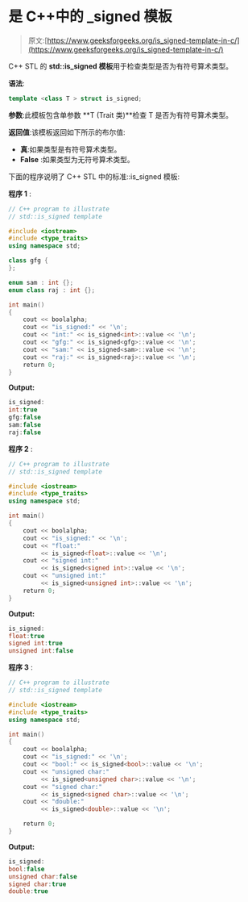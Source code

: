 # 是 C++中的 _signed 模板

> 原文:[https://www.geeksforgeeks.org/is_signed-template-in-c/](https://www.geeksforgeeks.org/is_signed-template-in-c/)

C++ STL 的 **std::is_signed 模板**用于检查类型是否为有符号算术类型。

**语法**:

```cpp
template <class T > struct is_signed;

```

**参数**:此模板包含单参数 **T (Trait 类)**检查 T 是否为有符号算术类型。

**返回值**:该模板返回如下所示的布尔值:

*   **真**:如果类型是有符号算术类型。
*   **False** :如果类型为无符号算术类型。

下面的程序说明了 C++ STL 中的标准::is_signed 模板:

**程序 1** :

```cpp
// C++ program to illustrate
// std::is_signed template

#include <iostream>
#include <type_traits>
using namespace std;

class gfg {
};

enum sam : int {};
enum class raj : int {};

int main()
{
    cout << boolalpha;
    cout << "is_signed:" << '\n';
    cout << "int:" << is_signed<int>::value << '\n';
    cout << "gfg:" << is_signed<gfg>::value << '\n';
    cout << "sam:" << is_signed<sam>::value << '\n';
    cout << "raj:" << is_signed<raj>::value << '\n';
    return 0;
}
```

**Output:**

```cpp
is_signed:
int:true
gfg:false
sam:false
raj:false

```

**程序 2** :

```cpp
// C++ program to illustrate
// std::is_signed template

#include <iostream>
#include <type_traits>
using namespace std;

int main()
{
    cout << boolalpha;
    cout << "is_signed:" << '\n';
    cout << "float:"
         << is_signed<float>::value << '\n';
    cout << "signed int:"
         << is_signed<signed int>::value << '\n';
    cout << "unsigned int:"
         << is_signed<unsigned int>::value << '\n';
    return 0;
}
```

**Output:**

```cpp
is_signed:
float:true
signed int:true
unsigned int:false

```

**程序 3** :

```cpp
// C++ program to illustrate
// std::is_signed template

#include <iostream>
#include <type_traits>
using namespace std;

int main()
{
    cout << boolalpha;
    cout << "is_signed:" << '\n';
    cout << "bool:" << is_signed<bool>::value << '\n';
    cout << "unsigned char:"
         << is_signed<unsigned char>::value << '\n';
    cout << "signed char:"
         << is_signed<signed char>::value << '\n';
    cout << "double:"
         << is_signed<double>::value << '\n';

    return 0;
}
```

**Output:**

```cpp
is_signed:
bool:false
unsigned char:false
signed char:true
double:true

```